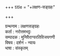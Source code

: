 +++
title = "+लक्षण-सङ्ग्रहः"

+++

ग्रन्थनाम  :   लक्षणसङ्ग्रहः  
कर्ता   :  नरोत्तमभट्टः  
सम्पादक   :  मुनिवैराग्यरतिविजयगणी   
विषय   :  दर्शनं - न्यायः  
भाषा  :  संस्कृतम्  

